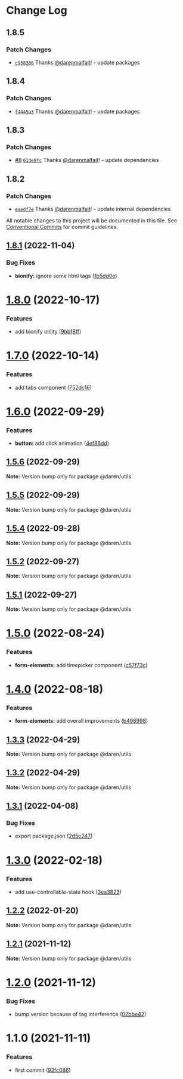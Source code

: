 # Change Log

## 1.8.5

### Patch Changes

- [`c958306`](https://github.com/darenmalfait/darenui/commit/c958306faa10fdce91f7ce80d505db63c0a2206c) Thanks [@darenmalfait](https://github.com/darenmalfait)! - update packages

## 1.8.4

### Patch Changes

- [`f4445a3`](https://github.com/darenmalfait/darenui/commit/f4445a32ed44d0726d408d3f33606cff708f1eb8) Thanks [@darenmalfait](https://github.com/darenmalfait)! - update packages

## 1.8.3

### Patch Changes

- [#8](https://github.com/darenmalfait/darenui/pull/8) [`61de8fc`](https://github.com/darenmalfait/darenui/commit/61de8fc492873cfedd117b4d6a43424568a6b393) Thanks [@darenmalfait](https://github.com/darenmalfait)! - update dependencies

## 1.8.2

### Patch Changes

- [`eaedf7e`](https://github.com/darenmalfait/darenui/commit/eaedf7e6a4e0d73281befbd871815c169a4a6800) Thanks [@darenmalfait](https://github.com/darenmalfait)! - update internal dependencies

All notable changes to this project will be documented in this file.
See [Conventional Commits](https://conventionalcommits.org) for commit guidelines.

## [1.8.1](https://github.com/darenmalfait/darenui/compare/@daren/utils@1.8.0...@daren/utils@1.8.1) (2022-11-04)

### Bug Fixes

- **bionify:** ignore some html tags ([1b5dd0e](https://github.com/darenmalfait/darenui/commit/1b5dd0e186b188a247db5a24f42137596c7faeee))

# [1.8.0](https://github.com/darenmalfait/darenui/compare/@daren/utils@1.7.0...@daren/utils@1.8.0) (2022-10-17)

### Features

- add bionify utility ([9bbf8ff](https://github.com/darenmalfait/darenui/commit/9bbf8ffeb05fd3200068aa0043181b8d6c5d85de))

# [1.7.0](https://github.com/darenmalfait/darenui/compare/@daren/utils@1.6.0...@daren/utils@1.7.0) (2022-10-14)

### Features

- add tabs component ([752dc16](https://github.com/darenmalfait/darenui/commit/752dc16448f0abe47af1c4f32459cf2ac741a40c))

# [1.6.0](https://github.com/darenmalfait/darenui/compare/@daren/utils@1.5.6...@daren/utils@1.6.0) (2022-09-29)

### Features

- **button:** add click animation ([4ef88dd](https://github.com/darenmalfait/darenui/commit/4ef88dd88dbcf3411b3bfdd8250323b6e7338fb7))

## [1.5.6](https://github.com/darenmalfait/darenui/compare/@daren/utils@1.5.5...@daren/utils@1.5.6) (2022-09-29)

**Note:** Version bump only for package @daren/utils

## [1.5.5](https://github.com/darenmalfait/darenui/compare/@daren/utils@1.5.4...@daren/utils@1.5.5) (2022-09-29)

**Note:** Version bump only for package @daren/utils

## [1.5.4](https://github.com/darenmalfait/darenui/compare/@daren/utils@1.5.2...@daren/utils@1.5.4) (2022-09-28)

**Note:** Version bump only for package @daren/utils

## [1.5.2](https://github.com/darenmalfait/darenui/compare/@daren/utils@1.5.1...@daren/utils@1.5.2) (2022-09-27)

**Note:** Version bump only for package @daren/utils

## [1.5.1](https://github.com/darenmalfait/darenui/compare/@daren/utils@1.5.0...@daren/utils@1.5.1) (2022-09-27)

**Note:** Version bump only for package @daren/utils

# [1.5.0](https://github.com/darenmalfait/darenui/compare/@daren/utils@1.4.0...@daren/utils@1.5.0) (2022-08-24)

### Features

- **form-elements:** add timepicker component ([c57f73c](https://github.com/darenmalfait/darenui/commit/c57f73c483fedc5c471462009f79e51fe4c791cf))

# [1.4.0](https://github.com/darenmalfait/darenui/compare/@daren/utils@1.3.3...@daren/utils@1.4.0) (2022-08-18)

### Features

- **form-elements:** add overall improvements ([b498998](https://github.com/darenmalfait/darenui/commit/b498998d27fcf1db3593d009c77ead7150807d62))

## [1.3.3](https://github.com/darenmalfait/darenui/compare/@daren/utils@1.3.2...@daren/utils@1.3.3) (2022-04-29)

**Note:** Version bump only for package @daren/utils

## [1.3.2](https://github.com/darenmalfait/darenui/compare/@daren/utils@1.3.1...@daren/utils@1.3.2) (2022-04-29)

**Note:** Version bump only for package @daren/utils

## [1.3.1](https://github.com/darenmalfait/darenui/compare/@daren/utils@1.3.0...@daren/utils@1.3.1) (2022-04-08)

### Bug Fixes

- export package.json ([2d5e247](https://github.com/darenmalfait/darenui/commit/2d5e24797a289b7507666bf67d954fc93be33d8f))

# [1.3.0](https://github.com/darenmalfait/darenui/compare/@daren/utils@1.2.2...@daren/utils@1.3.0) (2022-02-18)

### Features

- add use-controllable-state hook ([3ea3823](https://github.com/darenmalfait/darenui/commit/3ea3823116944836e84373b0cff355067f5d0864))

## [1.2.2](https://github.com/darenmalfait/darenui/compare/@daren/utils@1.2.1...@daren/utils@1.2.2) (2022-01-20)

**Note:** Version bump only for package @daren/utils

## [1.2.1](https://github.com/darenmalfait/darenui/compare/@daren/utils@1.1.0...@daren/utils@1.2.1) (2021-11-12)

**Note:** Version bump only for package @daren/utils

# [1.2.0](https://github.com/darenmalfait/darenui/compare/@daren/utils@1.1.0...@daren/utils@1.2.0) (2021-11-12)

### Bug Fixes

- bump version because of tag interference ([02bbe42](https://github.com/darenmalfait/darenui/commit/02bbe4228036aaa64e8ea27286c00429d2334365))

# 1.1.0 (2021-11-11)

### Features

- first commit ([93fc086](https://github.com/darenmalfait/darenui/commit/93fc0863be58d5e1a7c3b76aceb503ca3c3bc57f))
